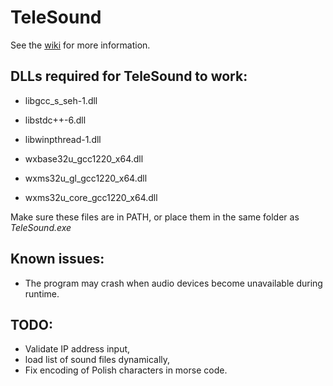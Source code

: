 # TeleSound
See the [wiki](https://git.pg.edu.pl/dspe/telesound/-/wikis/home) for more information.

## DLLs required for TeleSound to work:
- libgcc_s_seh-1.dll
- libstdc++-6.dll
- libwinpthread-1.dll

- wxbase32u_gcc1220_x64.dll
- wxms32u_gl_gcc1220_x64.dll
- wxms32u_core_gcc1220_x64.dll

Make sure these files are in PATH, or place them in the same folder as *TeleSound.exe*

## Known issues:
- The program may crash when audio devices become unavailable during runtime.


## TODO:
- Validate IP address input,
- load list of sound files dynamically,
- Fix encoding of Polish characters in morse code.